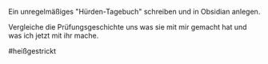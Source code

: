 Ein unregelmäßiges "Hürden-Tagebuch" schreiben und in Obsidian anlegen.

Vergleiche die Prüfungsgeschichte uns was sie mit mir gemacht hat und was ich jetzt mit ihr mache.

#heißgestrickt
